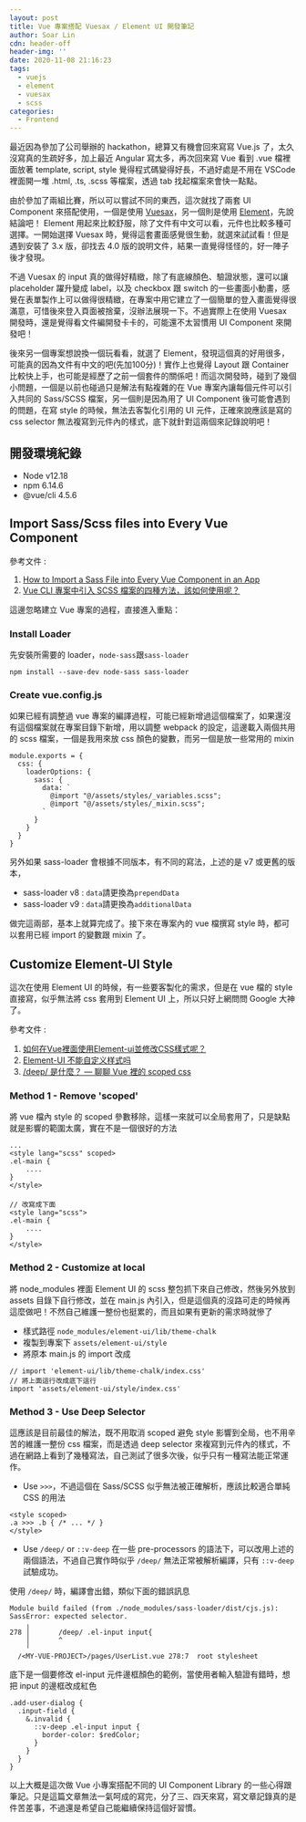 ```yaml
---
layout: post
title: Vue 專案搭配 Vuesax / Element UI 開發筆記
author: Soar Lin
cdn: header-off
header-img: ''
date: 2020-11-08 21:16:23
tags:
  - vuejs
  - element
  - vuesax
  - scss
categories:
  - Frontend
---
```


最近因為參加了公司舉辦的 hackathon，總算又有機會回來寫寫 Vue.js 了，太久沒寫真的生疏好多，加上最近 Angular 寫太多，再次回來寫 Vue 看到 .vue 檔裡面放著 template, script, style 覺得程式碼變得好長，不過好處是不用在 VSCode 裡面開一堆 .html, .ts, .scss 等檔案，透過 tab 找起檔案來會快一點點。

由於參加了兩組比賽，所以可以嘗試不同的東西，這次就找了兩套 UI Component 來搭配使用，一個是使用 [Vuesax](https://vuesax.com/)，另一個則是使用 [Element](https://element.eleme.io/)，先說結論吧！ Element 用起來比較舒服，除了文件有中文可以看，元件也比較多種可選擇。一開始選擇 Vuesax 時，覺得這套畫面感覺很生動，就選來試試看！但是遇到安裝了 3.x 版，卻找去 4.0 版的說明文件，結果一直覺得怪怪的，好一陣子後才發現。

不過 Vuesax 的 input 真的做得好精緻，除了有底線顏色、驗證狀態，還可以讓 placeholder 躍升變成 label，以及 checkbox 跟 switch 的一些畫面小動畫，感覺在表單製作上可以做得很精緻，在專案中用它建立了一個簡單的登入畫面覺得很滿意，可惜後來登入頁面被捨棄，沒辦法展現一下。不過實際上在使用 Vuesax 開發時，還是覺得看文件編開發卡卡的，可能還不太習慣用 UI Component 來開發吧！

後來另一個專案想說換一個玩看看，就選了 Element，發現這個真的好用很多，可能真的因為文件有中文的吧(先加100分)！實作上也覺得 Layout 跟 Container 比較快上手，也可能是經歷了之前一個套件的關係吧！而這次開發時，碰到了幾個小問題，一個是以前也碰過只是解法有點複雜的在 Vue 專案內讓每個元件可以引入共同的 Sass/SCSS 檔案，另一個則是因為用了 UI Component 後可能會遇到的問題，在寫 style 的時候，無法去客製化引用的 UI 元件，正確來說應該是寫的 css selector 無法複寫到元件內的樣式，底下就針對這兩個來記錄說明吧！

## 開發環境紀錄
* Node v12.18
* npm 6.14.6
* @vue/cli 4.5.6

## Import Sass/Scss files into Every Vue Component
參考文件 :
1. [How to Import a Sass File into Every Vue Component in an App](https://css-tricks.com/how-to-import-a-sass-file-into-every-vue-component-in-an-app/)
2. [Vue CLI 專案中引入 SCSS 檔案的四種方法，該如何使用呢？](https://medium.com/unalai/vue-%E5%B0%88%E6%A1%88%E4%B8%AD%E5%BC%95%E5%85%A5-scss-%E6%AA%94%E6%A1%88%E7%9A%84%E5%9B%9B%E7%A8%AE%E6%96%B9%E6%B3%95-%E8%A9%B2%E5%A6%82%E4%BD%95%E4%BD%BF%E7%94%A8%E5%91%A2-9babcd3a4ef1)

這邊忽略建立 Vue 專案的過程，直接進入重點：

### Install Loader
先安裝所需要的 loader，`node-sass`跟`sass-loader`
```
npm install --save-dev node-sass sass-loader
```

### Create vue.config.js
如果已經有調整過 vue 專案的編譯過程，可能已經新增過這個檔案了，如果還沒有這個檔案就在專案目錄下新增，用以調整 webpack 的設定，這邊載入兩個共用的 scss 檔案，一個是我用來放 css 顏色的變數，而另一個是放一些常用的 mixin
```
module.exports = {
  css: {
    loaderOptions: {
      sass: {
        data: `
          @import "@/assets/styles/_variables.scss";
          @import "@/assets/styles/_mixin.scss";
        `
      }
    }
  }
}
```

另外如果 sass-loader 會根據不同版本，有不同的寫法，上述的是 v7 或更舊的版本，
* sass-loader v8 : `data`請更換為`prependData`
* sass-loader v9 : `data`請更換為`additionalData`

做完這兩部，基本上就算完成了。接下來在專案內的 vue 檔撰寫 style 時，都可以套用已經 import 的變數跟 mixin 了。

## Customize Element-UI Style
這次在使用 Element UI 的時候，有一些要客製化的需求，但是在 vue 檔的 style 直接寫，似乎無法將 css 套用到 Element UI 上，所以只好上網問問 Google 大神了。

參考文件 :
1. [如何在Vue裡面使用Element-ui並修改CSS樣式呢？](https://medium.com/i-am-mike/%E5%A6%82%E4%BD%95%E5%9C%A8vue%E8%A3%A1%E9%9D%A2%E4%BD%BF%E7%94%A8element-ui%E4%B8%A6%E4%BF%AE%E6%94%B9css%E6%A8%A3%E5%BC%8F%E5%91%A2-f11c1e05787f)
2. [Element-UI 不能自定义样式吗](https://segmentfault.com/q/1010000009483822)
3. [/deep/ 是什麼？ — 聊聊 Vue 裡的 scoped css](https://medium.com/@debbyji/deep-%E6%98%AF%E4%BB%80%E9%BA%BC-%E8%81%8A%E8%81%8A-vue-%E8%A3%A1%E7%9A%84-scoped-css-d1877f902845)

### Method 1 - Remove 'scoped'
將 vue 檔內 style 的 scoped 參數移除，這樣一來就可以全局套用了，只是缺點就是影響的範圍太廣，實在不是一個很好的方法
```
...
<style lang="scss" scoped>
.el-main {
    ....
}
</style>
　　　　　
// 改寫成下面
<style lang="scss">
.el-main {
    ....
}
</style>
```


### Method 2 - Customize at local
將 node_modules 裡面 Element UI 的 scss 整包抓下來自己修改，然後另外放到 assets 目錄下自行修改，並在 main.js 內引入，但是這個真的沒路可走的時候再這麼做吧！不然自己維護一整份也挺累的，而且如果有更新的需求時就慘了

* 樣式路徑 `node_modules/element-ui/lib/theme-chalk`
* 複製到專案下 `assets/element-ui/style`
* 將原本 main.js 的 import 改成

```
// import 'element-ui/lib/theme-chalk/index.css'
// 將上面這行改成底下這行
import 'assets/element-ui/style/index.css'
```

### Method 3 - Use Deep Selector
這應該是目前最佳的解法，既不用取消 scoped 避免 style 影響到全局，也不用辛苦的維護一整份 css 檔案，而是透過 deep selector 來複寫到元件內的樣式，不過在網路上看到了幾種寫法，自己測試了很多次後，似乎只有一種寫法能正常運作。

* Use `>>>`，不過這個在 Sass/SCSS 似乎無法被正確解析，應該比較適合單純 CSS 的用法

```
<style scoped>
.a >>> .b { /* ... */ }
</style>
```

* Use `/deep/` or `::v-deep`
在一些 pre-processors 的語法下，可以改用上述的兩個語法，不過自己實作時似乎 `/deep/` 無法正常被解析編譯，只有 `::v-deep` 試驗成功。

使用 `/deep/` 時，編譯會出錯，類似下面的錯誤訊息
```
Module build failed (from ./node_modules/sass-loader/dist/cjs.js):
SassError: expected selector.
    ╷
278 │       /deep/ .el-input input{
    │       ^
    ╵
  /<MY-VUE-PROJECT>/pages/UserList.vue 278:7  root stylesheet
```

底下是一個要修改 el-input 元件邊框顏色的範例，當使用者輸入驗證有錯時，想把 input 的邊框改成紅色
```
.add-user-dialog {
  .input-field {
    &.invalid {
      ::v-deep .el-input input {
        border-color: $redColor;
      }
    }
  }
}
```

以上大概是這次做 Vue 小專案搭配不同的 UI Component Library 的一些心得跟筆記。只是這篇文章無法一氣呵成的寫完，分了三、四天來寫，寫文章記錄真的是件苦差事，不過還是希望自己能繼續保持這個好習慣。
